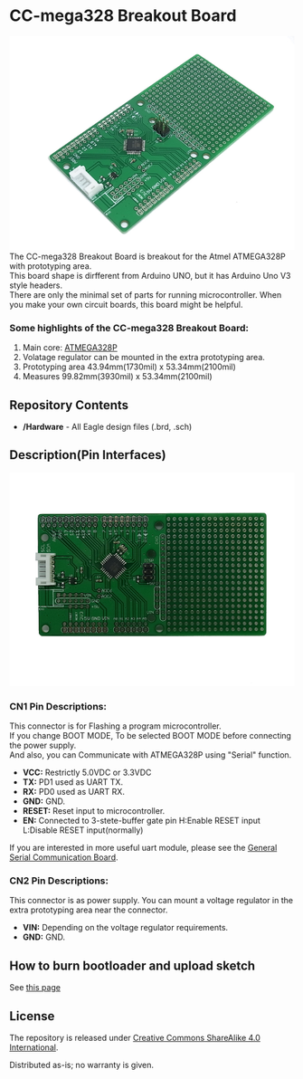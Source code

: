 CC-mega328 Breakout Board
========================================

![CC-mega328 Breakout](mdContents/cc-mega328_1.png)  
The CC-mega328 Breakout Board is breakout for the Atmel ATMEGA328P with prototyping area.  
This board shape is dirfferent from Arduino UNO, but it has Arduino Uno V3 style headers.  
There are only the minimal set of parts for running microcontroller. When you make your own circuit boards, this board might be helpful.

### Some highlights of the CC-mega328 Breakout Board:
 1. Main core: [ATMEGA328P](http://www.atmel.com/devices/atmega328p.aspx)
 2. Volatage regulator can be mounted in the extra prototyping area.
 3. Prototyping area 43.94mm(1730mil) x 53.34mm(2100mil)
 4. Measures 99.82mm(3930mil) x 53.34mm(2100mil)


Repository Contents
-------------------
* **/Hardware** - All Eagle design files (.brd, .sch)


Description(Pin Interfaces)
-------------------
![TopView](mdContents/cc-mega328_2.png)

### CN1 Pin Descriptions:
This connector is for Flashing a program microcontroller.  
If you change BOOT MODE, To be selected BOOT MODE before connecting the power supply.  
And also, you can Communicate with ATMEGA328P using "Serial" function.
- **VCC:** Restrictly 5.0VDC or 3.3VDC
- **TX:** PD1 used as UART TX.
- **RX:** PD0 used as UART RX.
- **GND:** GND.
- **RESET:** Reset input to microcontroller.
- **EN:** Connected to 3-stete-buffer gate pin H:Enable RESET input L:Disable RESET input(normally)

If you are interested in more useful uart module, please see the [General Serial Communication Board](https://github.com/NaoNaoMe/General-Serial-Communication-Board).

### CN2 Pin Descriptions:
This connector is as power supply.
You can mount a voltage regulator in the extra prototyping area near the connector.
- **VIN:** Depending on the voltage regulator requirements.
- **GND:** GND.


How to burn bootloader and upload sketch
-------------------
See [this page](BurnBootloader.md)


License
-------------------
The repository is released under [Creative Commons ShareAlike 4.0 International](https://creativecommons.org/licenses/by-sa/4.0/).

Distributed as-is; no warranty is given.
